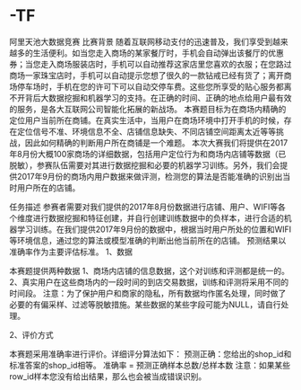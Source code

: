 # -TF
阿里天池大数据竞赛
比赛背景
    随着互联网移动支付的迅速普及，我们享受到越来越多的生活便利。如当您走入商场的某家餐厅时，手机会自动弹出该餐厅的优惠券；当您走入商场服装店时，手机可以自动推荐这家店里您喜欢的衣服；在您路过商场一家珠宝店时，手机可以自动提示您想了很久的一款钻戒已经有货了；离开商场停车场时，手机在您的许可下可以自动交停车费。这些您所享受的贴心服务都离不开背后大数据挖掘和机器学习的支持。在正确的时间、正确的地点给用户最有效的服务，是各大互联网公司智能化拓展的新战场。
    本赛题目标为在商场内精确的定位用户当前所在商铺。在真实生活中，当用户在商场环境中打开手机的时候，存在定位信号不准、环境信息不全、店铺信息缺失、不同店铺空间距离太近等等挑战，因此如何精确的判断用户所在商铺是一个难题。
    本次大赛我们将提供在2017年8月份大概100家商场的详细数据，包括用户定位行为和商场内店铺等数据（已脱敏），参赛队伍需要对其进行数据挖掘和必要的机器学习训练。另外，我们会提供2017年9月份的商场内用户数据来做评测，检测您的算法是否能准确的识别出当时用户所在的店铺。

任务描述
    参赛者需要对我们提供的2017年8月份数据进行店铺、用户、WIFI等各个维度进行数据挖掘和特征创建，并自行创建训练数据中的负样本，进行合适的机器学习训练。在我们提供2017年9月份的数据中，根据当时用户所处的位置和WIFI等环境信息，通过您的算法或模型准确的判断出他当前所在的店铺。
    预测结果以准确率作为主要评估标准。
1、数据
    
本赛题提供两种数据
1、商场内店铺的信息数据，这个对训练和评测都是统一的。
2、真实用户在这些商场内的一段时间的到店交易数据，训练和评测将采用不同的时间段。
注意：为了保护用户和商家的隐私，所有数据均作匿名处理，同时做了必要的有偏采样、过滤等脱敏措施。某些数据的某些字段可能为NULL，请自行处理。

2、评价方式

本赛题采用准确率进行评价。详细评分算法如下：
预测正确：您给出的shop_id和标准答案的shop_id相等。
准确率 = 预测正确样本总数/总样本数
 注意：如果某些row_id样本您没有给出结果，那么也会被当成错误识别。
